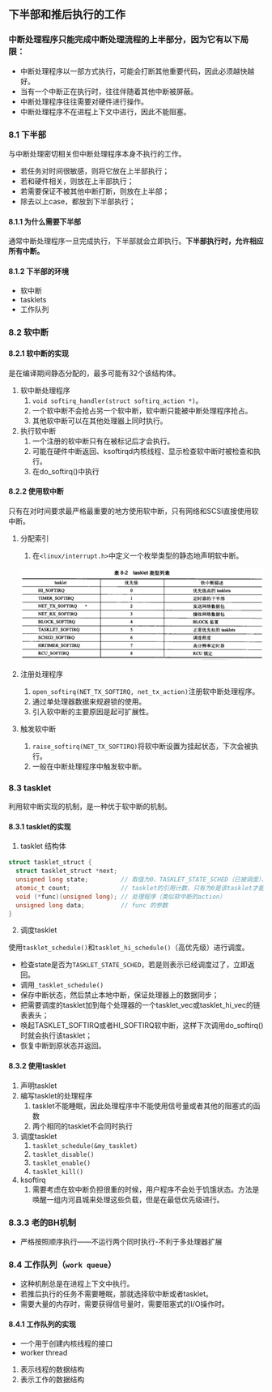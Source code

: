 ## 下半部和推后执行的工作
### 中断处理程序只能完成中断处理流程的上半部分，因为它有以下局限：
- 中断处理程序以一部方式执行，可能会打断其他重要代码，因此必须越快越好。
- 当有一个中断正在执行时，往往伴随着其他中断被屏蔽。
- 中断处理程序往往需要对硬件进行操作。
- 中断处理程序不在进程上下文中进行，因此不能阻塞。

### 8.1 下半部
与中断处理密切相关但中断处理程序本身不执行的工作。
- 若任务对时间很敏感，则将它放在上半部执行；
- 若和硬件相关，则放在上半部执行；
- 若需要保证不被其他中断打断，则放在上半部；
- 除去以上case，都放到下半部执行；

#### 8.1.1 为什么需要下半部
通常中断处理程序一旦完成执行，下半部就会立即执行。**下半部执行时，允许相应所有中断。**

#### 8.1.2 下半部的环境
- 软中断
- tasklets
- 工作队列

### 8.2 软中断
#### 8.2.1 软中断的实现
是在编译期间静态分配的，最多可能有32个该结构体。
1. 软中断处理程序
   1. `void softirq_handler(struct softirq_action *)`。
   2. 一个软中断不会抢占另一个软中断，软中断只能被中断处理程序抢占。
   3. 其他软中断可以在其他处理器上同时执行。
2. 执行软中断
   1. 一个注册的软中断只有在被标记后才会执行。
   2. 可能在硬件中断返回、ksoftirqd内核线程、显示检查软中断时被检查和执行。
   3. 在do_softirq()中执行

#### 8.2.2 使用软中断
只有在对时间要求最严格最重要的地方使用软中断，只有网络和SCSI直接使用软中断。
1. 分配索引
   1. 在`<linux/interrupt.h>`中定义一个枚举类型的静态地声明软中断。
   
   ![tasklets-type-lists](res/softirq-tasklets.png)

2. 注册处理程序
   1. `open_softirq(NET_TX_SOFTIRQ, net_tx_action)`注册软中断处理程序。
   2. 通过单处理器数据来规避锁的使用。
   3. 引入软中断的主要原因是起可扩展性。

3. 触发软中断
   1. `raise_softirq(NET_TX_SOFTIRQ)`将软中断设置为挂起状态，下次会被执行。
   2. 一般在中断处理程序中触发软中断。

### 8.3 tasklet
利用软中断实现的机制，是一种优于软中断的机制。

#### 8.3.1 tasklet的实现
1. tasklet 结构体
```c++
struct tasklet_struct {
  struct tasklet_struct *next;
  unsigned long state;         // 取值为0、TASKLET_STATE_SCHED（已被调度）、TASKLET_STATE_RUN（正在运行） 
  atomic_t count;              // tasklet的引用计数，只有为0是该tasklet才能够执行
  void (*func)(unsigned long); // 处理程序（类似软中断的action）
  unsigned long data;          // func 的参数
}
```
2. 调度tasklet

使用`tasklet_schedule()`和`tasklet_hi_schedule()`（高优先级）进行调度。
- 检查state是否为`TASKLET_STATE_SCHED`，若是则表示已经调度过了，立即返回。
- 调用`_tasklet_schedule()`
- 保存中断状态，然后禁止本地中断，保证处理器上的数据同步；
- 把需要调度的tasklet加到每个处理器的一个tasklet_vec或tasklet_hi_vec的链表表头；
- 唤起TASKLET_SOFTIRQ或者HI_SOFTIRQ软中断，这样下次调用do_softirq()时就会执行该tasklet；
- 恢复中断到原状态并返回。


#### 8.3.2 使用tasklet

1. 声明tasklet 
2. 编写tasklet的处理程序
    1. tasklet不能睡眠，因此处理程序中不能使用信号量或者其他的阻塞式的函数
    2. 两个相同的tasklet不会同时执行
3. 调度tasklet
    1. `tasklet_schedule(&my_tasklet)`
    2. `tasklet_disable()`
    3. `tasklet_enable()`
    4. `tasklet_kill()`
4. ksoftirq
    1. 需要考虑在软中断负担很重的时候，用户程序不会处于饥饿状态。方法是唤醒一组内河县城来处理这些负载，但是在最低优先级进行。

### 8.3.3 老的BH机制
- 严格按照顺序执行——不运行两个同时执行-不利于多处理器扩展

### 8.4 工作队列（`work queue`）
- 这种机制总是在进程上下文中执行。
- 若推后执行的任务不需要睡眠，那就选择软中断或者tasklet。
- 需要大量的内存时，需要获得信号量时，需要阻塞式的I/O操作时。

#### 8.4.1 工作队列的实现
- 一个用于创建内核线程的接口
- worker thread

1. 表示线程的数据结构
2. 表示工作的数据结构